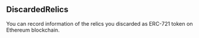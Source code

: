 ## DiscardedRelics

You can record information of the relics you discarded as ERC-721 token on Ethereum blockchain.
